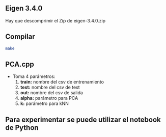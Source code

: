 ## Eigen 3.4.0
Hay que descomprimir el Zip de eigen-3.4.0.zip 

## Compilar 

```bash
make
```

## PCA.cpp

- Toma 4 parámetros:
  1. **train:** nombre del csv de entrenamiento
  2. **test:** nombre del csv de test
  3. **out:** nombre del csv de salida
  4. **alpha:** parámetro para PCA
  5. **k:** parámetro para kNN

## Para experimentar se puede utilizar el notebook de Python 
